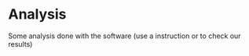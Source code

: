 Analysis
========

Some analysis done with the software (use a instruction or to check our results)
